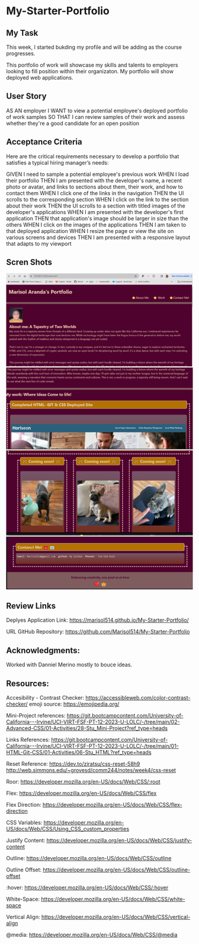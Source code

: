 # My-Starter-Portfolio


## My Task
This week, I started bukding my profile and will be adding as the course progresses.

This portfolio of work will showcase my skills and talents to employers looking to fill position within their organizaton. My portfolio will show  deployed web applications.


## User Story

AS AN employer
I WANT to view a potential employee's deployed portfolio of work samples
SO THAT I can review samples of their work and assess whether they're a good candidate for an open position



## Acceptance Criteria
Here are the critical requirements necessary to develop a portfolio that satisfies a typical hiring manager’s needs:

GIVEN I need to sample a potential employee's previous work
WHEN I load their portfolio
THEN I am presented with the developer's name, a recent photo or avatar, and links to sections about them, their work, and how to contact them
WHEN I click one of the links in the navigation
THEN the UI scrolls to the corresponding section
WHEN I click on the link to the section about their work
THEN the UI scrolls to a section with titled images of the developer's applications
WHEN I am presented with the developer's first application
THEN that application's image should be larger in size than the others
WHEN I click on the images of the applications
THEN I am taken to that deployed application
WHEN I resize the page or view the site on various screens and devices
THEN I am presented with a responsive layout that adapts to my viewport

## Scren Shots
![Alt text](image.png)
![Alt text](image-1.png)
![Alt text](image-2.png)
![Alt text](image-3.png)

## Review Links
Deplyes Application Link: https://marisol514.github.io/My-Starter-Portfolio/

URL GitHub Repository: https://github.com/Marisol514/My-Starter-Portfolio

## Acknowledgments:

Worked with Danniel Merino mostly to bouce ideas.

## Resources: 

Accesibility - Contrast Checker: https://accessibleweb.com/color-contrast-checker/
emoji source: https://emojipedia.org/

Mini-Project references: https://git.bootcampcontent.com/University-of-California---Irvine/UCI-VIRT-FSF-PT-12-2023-U-LOLC/-/tree/main/02-Advanced-CSS/01-Activities/28-Stu_Mini-Project?ref_type=heads

Links References: https://git.bootcampcontent.com/University-of-California---Irvine/UCI-VIRT-FSF-PT-12-2023-U-LOLC/-/tree/main/01-HTML-Git-CSS/01-Activities/06-Stu_HTML?ref_type=heads

Reset Reference: https://dev.to/ziratsu/css-reset-58h9
http://web.simmons.edu/~grovesd/comm244/notes/week4/css-reset

Roor: https://developer.mozilla.org/en-US/docs/Web/CSS/:root

Flex: https://developer.mozilla.org/en-US/docs/Web/CSS/flex

Flex Direction: https://developer.mozilla.org/en-US/docs/Web/CSS/flex-direction

CSS Variables: https://developer.mozilla.org/en-US/docs/Web/CSS/Using_CSS_custom_properties

Justify Content: https://developer.mozilla.org/en-US/docs/Web/CSS/justify-content

Outline: https://developer.mozilla.org/en-US/docs/Web/CSS/outline

Outline Offset: https://developer.mozilla.org/en-US/docs/Web/CSS/outline-offset

:hover: https://developer.mozilla.org/en-US/docs/Web/CSS/:hover

White-Space: https://developer.mozilla.org/en-US/docs/Web/CSS/white-space

Vertical Align: https://developer.mozilla.org/en-US/docs/Web/CSS/vertical-align

@media: https://developer.mozilla.org/en-US/docs/Web/CSS/@media
 





